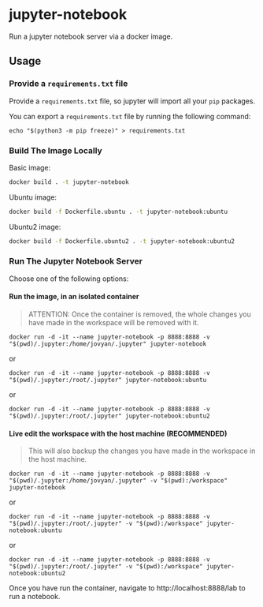 # jupyter-notebook

Run a jupyter notebook server via a docker image.

## Usage

### Provide a `requirements.txt` file

Provide a `requirements.txt` file, so jupyter will import all your `pip` packages.

You can export a `requirements.txt` file by running the following command:

```
echo "$(python3 -m pip freeze)" > requirements.txt 
```

### Build The Image Locally

Basic image:

```sh
docker build . -t jupyter-notebook
```

Ubuntu image:

```sh
docker build -f Dockerfile.ubuntu . -t jupyter-notebook:ubuntu
```

Ubuntu2 image:

```sh
docker build -f Dockerfile.ubuntu2 . -t jupyter-notebook:ubuntu2
```

### Run The Jupyter Notebook Server

Choose one of the following options:

#### Run the image, in an isolated container

> ATTENTION: Once the container is removed, the whole changes you have made in the workspace will be removed with it.

```
docker run -d -it --name jupyter-notebook -p 8888:8888 -v "$(pwd)/.jupyter:/home/jovyan/.jupyter" jupyter-notebook
```

or

```
docker run -d -it --name jupyter-notebook -p 8888:8888 -v "$(pwd)/.jupyter:/root/.jupyter" jupyter-notebook:ubuntu
```

or

```
docker run -d -it --name jupyter-notebook -p 8888:8888 -v "$(pwd)/.jupyter:/root/.jupyter" jupyter-notebook:ubuntu2
```

#### Live edit the workspace with the host machine (RECOMMENDED)

> This will also backup the changes you have made in the workspace in the host machine.

```
docker run -d -it --name jupyter-notebook -p 8888:8888 -v "$(pwd)/.jupyter:/home/jovyan/.jupyter" -v "$(pwd):/workspace" jupyter-notebook
```

or

```
docker run -d -it --name jupyter-notebook -p 8888:8888 -v "$(pwd)/.jupyter:/root/.jupyter" -v "$(pwd):/workspace" jupyter-notebook:ubuntu
```

or

```
docker run -d -it --name jupyter-notebook -p 8888:8888 -v "$(pwd)/.jupyter:/root/.jupyter" -v "$(pwd):/workspace" jupyter-notebook:ubuntu2
```

Once you have run the container, navigate to http://localhost:8888/lab to run a notebook.
